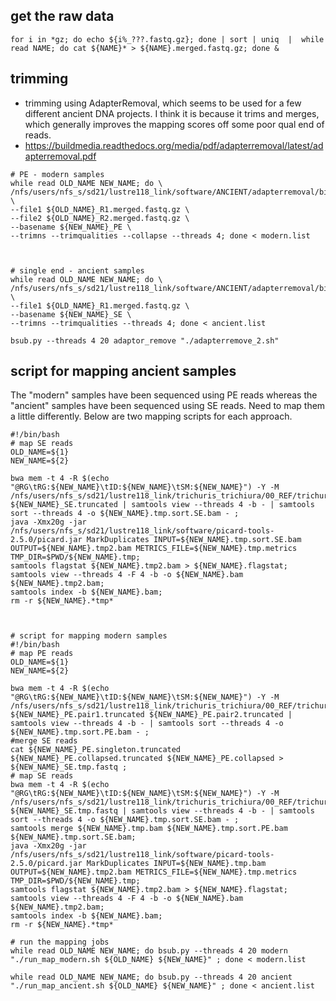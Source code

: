 
## get the raw data
```shell
for i in *gz; do echo ${i%_???.fastq.gz}; done | sort | uniq  |  while read NAME; do cat ${NAME}* > ${NAME}.merged.fastq.gz; done &
```

## trimming
- trimming using AdapterRemoval, which seems to be used for a few different ancient DNA projects. I think it is because it trims and merges, which generally improves the mapping scores off some poor qual end of reads.
- https://buildmedia.readthedocs.org/media/pdf/adapterremoval/latest/adapterremoval.pdf



```shell
# PE - modern samples
while read OLD_NAME NEW_NAME; do \
/nfs/users/nfs_s/sd21/lustre118_link/software/ANCIENT/adapterremoval/bin/AdapterRemoval \
--file1 ${OLD_NAME}_R1.merged.fastq.gz \
--file2 ${OLD_NAME}_R2.merged.fastq.gz \
--basename ${NEW_NAME}_PE \
--trimns --trimqualities --collapse --threads 4; done < modern.list



# single end - ancient samples
while read OLD_NAME NEW_NAME; do \
/nfs/users/nfs_s/sd21/lustre118_link/software/ANCIENT/adapterremoval/bin/AdapterRemoval \
--file1 ${OLD_NAME}_R1.merged.fastq.gz \
--basename ${NEW_NAME}_SE \
--trimns --trimqualities --threads 4; done < ancient.list
```
```shell
bsub.py --threads 4 20 adaptor_remove "./adapterremove_2.sh"
```




## script for mapping ancient samples
The "modern" samples have been sequenced using PE reads whereas the "ancient" samples have been sequenced using SE reads. Need to map them a little differently. Below are two mapping scripts for each approach.

```shell
#!/bin/bash
# map SE reads
OLD_NAME=${1}
NEW_NAME=${2}

bwa mem -t 4 -R $(echo "@RG\tRG:${NEW_NAME}\tID:${NEW_NAME}\tSM:${NEW_NAME}") -Y -M /nfs/users/nfs_s/sd21/lustre118_link/trichuris_trichiura/00_REF/trichuris_trichiura.fa ${NEW_NAME}_SE.truncated | samtools view --threads 4 -b - | samtools sort --threads 4 -o ${NEW_NAME}.tmp.sort.SE.bam - ;
java -Xmx20g -jar /nfs/users/nfs_s/sd21/lustre118_link/software/picard-tools-2.5.0/picard.jar MarkDuplicates INPUT=${NEW_NAME}.tmp.sort.SE.bam OUTPUT=${NEW_NAME}.tmp2.bam METRICS_FILE=${NEW_NAME}.tmp.metrics TMP_DIR=$PWD/${NEW_NAME}.tmp;
samtools flagstat ${NEW_NAME}.tmp2.bam > ${NEW_NAME}.flagstat;
samtools view --threads 4 -F 4 -b -o ${NEW_NAME}.bam ${NEW_NAME}.tmp2.bam;
samtools index -b ${NEW_NAME}.bam;
rm -r ${NEW_NAME}.*tmp*



# script for mapping modern samples
#!/bin/bash
# map PE reads
OLD_NAME=${1}
NEW_NAME=${2}

bwa mem -t 4 -R $(echo "@RG\tRG:${NEW_NAME}\tID:${NEW_NAME}\tSM:${NEW_NAME}") -Y -M /nfs/users/nfs_s/sd21/lustre118_link/trichuris_trichiura/00_REF/trichuris_trichiura.fa ${NEW_NAME}_PE.pair1.truncated ${NEW_NAME}_PE.pair2.truncated | samtools view --threads 4 -b - | samtools sort --threads 4 -o ${NEW_NAME}.tmp.sort.PE.bam - ;
#merge SE reads
cat ${NEW_NAME}_PE.singleton.truncated ${NEW_NAME}_PE.collapsed.truncated ${NEW_NAME}_PE.collapsed > ${NEW_NAME}_SE.tmp.fastq ;
# map SE reads
bwa mem -t 4 -R $(echo "@RG\tRG:${NEW_NAME}\tID:${NEW_NAME}\tSM:${NEW_NAME}") -Y -M /nfs/users/nfs_s/sd21/lustre118_link/trichuris_trichiura/00_REF/trichuris_trichiura.fa ${NEW_NAME}_SE.tmp.fastq | samtools view --threads 4 -b - | samtools sort --threads 4 -o ${NEW_NAME}.tmp.sort.SE.bam - ;
samtools merge ${NEW_NAME}.tmp.bam ${NEW_NAME}.tmp.sort.PE.bam ${NEW_NAME}.tmp.sort.SE.bam;
java -Xmx20g -jar /nfs/users/nfs_s/sd21/lustre118_link/software/picard-tools-2.5.0/picard.jar MarkDuplicates INPUT=${NEW_NAME}.tmp.bam OUTPUT=${NEW_NAME}.tmp2.bam METRICS_FILE=${NEW_NAME}.tmp.metrics TMP_DIR=$PWD/${NEW_NAME}.tmp;
samtools flagstat ${NEW_NAME}.tmp2.bam > ${NEW_NAME}.flagstat;
samtools view --threads 4 -F 4 -b -o ${NEW_NAME}.bam ${NEW_NAME}.tmp2.bam;
samtools index -b ${NEW_NAME}.bam;
rm -r ${NEW_NAME}.*tmp*
```


```shell
# run the mapping jobs
while read OLD_NAME NEW_NAME; do bsub.py --threads 4 20 modern "./run_map_modern.sh ${OLD_NAME} ${NEW_NAME}" ; done < modern.list

while read OLD_NAME NEW_NAME; do bsub.py --threads 4 20 ancient "./run_map_ancient.sh ${OLD_NAME} ${NEW_NAME}" ; done < ancient.list
```
